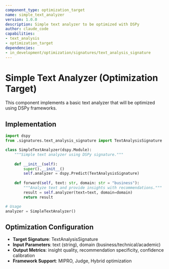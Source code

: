 ```yaml
---
component_type: optimization_target
name: simple_text_analyzer
version: 1.0.0
description: Simple text analyzer to be optimized with DSPy
author: claude_code
capabilities:
- text_analysis
- optimization_target
dependencies:
- in_development/optimization/signatures/text_analysis_signature
---
```


# Simple Text Analyzer (Optimization Target)

This component implements a basic text analyzer that will be optimized using DSPy frameworks.

## Implementation

```python
import dspy
from .signatures.text_analysis_signature import TextAnalysisSignature

class SimpleTextAnalyzer(dspy.Module):
    """Simple text analyzer using DSPy signature."""
    
    def __init__(self):
        super().__init__()
        self.analyzer = dspy.Predict(TextAnalysisSignature)
    
    def forward(self, text: str, domain: str = "business"):
        """Analyze text and provide insights with recommendations."""
        result = self.analyzer(text=text, domain=domain)
        return result

# Usage
analyzer = SimpleTextAnalyzer()
```

## Optimization Configuration

- **Target Signature**: TextAnalysisSignature  
- **Input Parameters**: text (string), domain (business/technical/academic)
- **Output Metrics**: insight quality, recommendation specificity, confidence calibration
- **Framework Support**: MIPRO, Judge, Hybrid optimization
